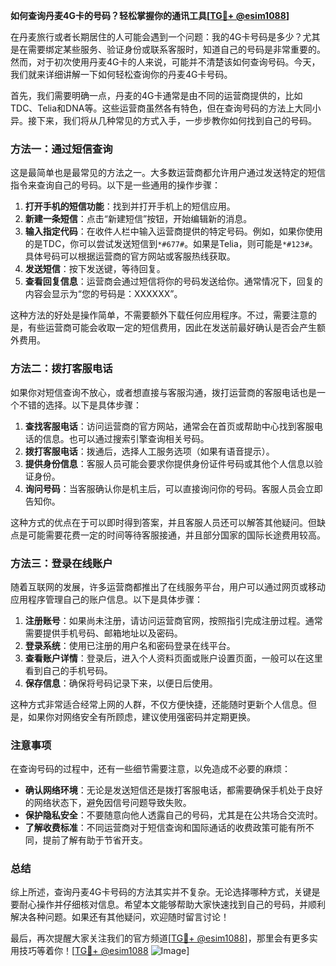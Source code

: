 **如何查询丹麦4G卡的号码？轻松掌握你的通讯工具[[TG💪+ @esim1088](https://t.me/s/esim1088)]**

在丹麦旅行或者长期居住的人可能会遇到一个问题：我的4G卡号码是多少？尤其是在需要绑定某些服务、验证身份或联系客服时，知道自己的号码是非常重要的。然而，对于初次使用丹麦4G卡的人来说，可能并不清楚该如何查询号码。今天，我们就来详细讲解一下如何轻松查询你的丹麦4G卡号码。

首先，我们需要明确一点，丹麦的4G卡通常是由不同的运营商提供的，比如TDC、Telia和DNA等。这些运营商虽然各有特色，但在查询号码的方法上大同小异。接下来，我们将从几种常见的方式入手，一步步教你如何找到自己的号码。

### 方法一：通过短信查询

这是最简单也是最常见的方法之一。大多数运营商都允许用户通过发送特定的短信指令来查询自己的号码。以下是一些通用的操作步骤：

1. **打开手机的短信功能**：找到并打开手机上的短信应用。
2. **新建一条短信**：点击“新建短信”按钮，开始编辑新的消息。
3. **输入指定代码**：在收件人栏中输入运营商提供的特定号码。例如，如果你使用的是TDC，你可以尝试发送短信到`*#677#`。如果是Telia，则可能是`*#123#`。具体号码可以根据运营商的官方网站或客服热线获取。
4. **发送短信**：按下发送键，等待回复。
5. **查看回复信息**：运营商会通过短信将你的号码发送给你。通常情况下，回复的内容会显示为“您的号码是：XXXXXX”。

这种方法的好处是操作简单，不需要额外下载任何应用程序。不过，需要注意的是，有些运营商可能会收取一定的短信费用，因此在发送前最好确认是否会产生额外费用。

### 方法二：拨打客服电话

如果你对短信查询不放心，或者想直接与客服沟通，拨打运营商的客服电话也是一个不错的选择。以下是具体步骤：

1. **查找客服电话**：访问运营商的官方网站，通常会在首页或帮助中心找到客服电话的信息。也可以通过搜索引擎查询相关号码。
2. **拨打客服电话**：拨通后，选择人工服务选项（如果有语音提示）。
3. **提供身份信息**：客服人员可能会要求你提供身份证件号码或其他个人信息以验证身份。
4. **询问号码**：当客服确认你是机主后，可以直接询问你的号码。客服人员会立即告知你。

这种方式的优点在于可以即时得到答案，并且客服人员还可以解答其他疑问。但缺点是可能需要花费一定的时间等待客服接通，并且部分国家的国际长途费用较高。

### 方法三：登录在线账户

随着互联网的发展，许多运营商都推出了在线服务平台，用户可以通过网页或移动应用程序管理自己的账户信息。以下是具体步骤：

1. **注册账号**：如果尚未注册，请访问运营商官网，按照指引完成注册过程。通常需要提供手机号码、邮箱地址以及密码。
2. **登录系统**：使用已注册的用户名和密码登录在线平台。
3. **查看账户详情**：登录后，进入个人资料页面或账户设置页面，一般可以在这里看到自己的手机号码。
4. **保存信息**：确保将号码记录下来，以便日后使用。

这种方式非常适合经常上网的人群，不仅方便快捷，还能随时更新个人信息。但是，如果你对网络安全有所顾虑，建议使用强密码并定期更换。

### 注意事项

在查询号码的过程中，还有一些细节需要注意，以免造成不必要的麻烦：

- **确认网络环境**：无论是发送短信还是拨打客服电话，都需要确保手机处于良好的网络状态下，避免因信号问题导致失败。
- **保护隐私安全**：不要随意向他人透露自己的号码，尤其是在公共场合交流时。
- **了解收费标准**：不同运营商对于短信查询和国际通话的收费政策可能有所不同，提前了解有助于节省开支。

### 总结

综上所述，查询丹麦4G卡号码的方法其实并不复杂。无论选择哪种方式，关键是要耐心操作并仔细核对信息。希望本文能够帮助大家快速找到自己的号码，并顺利解决各种问题。如果还有其他疑问，欢迎随时留言讨论！

最后，再次提醒大家关注我们的官方频道[[TG💪+ @esim1088](https://t.me/s/esim1088)]，那里会有更多实用技巧等着你！[[TG💪+ @esim1088](https://t.me/s/esim1088) ![Image](https://i.postimg.cc/4NQfJmqS/Snipaste-2025-05-13-00-14-12.png)]